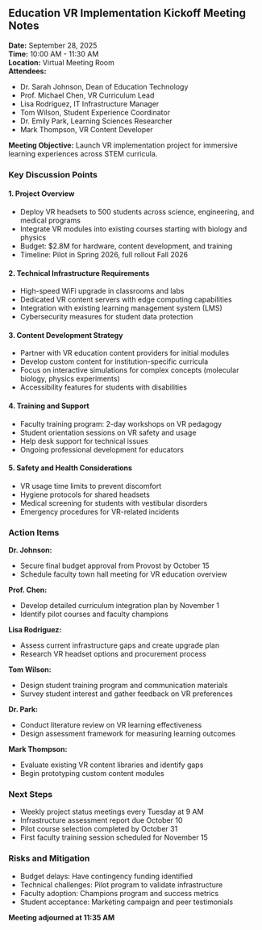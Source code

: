 ## Education VR Implementation Kickoff Meeting Notes

**Date:** September 28, 2025  
**Time:** 10:00 AM - 11:30 AM  
**Location:** Virtual Meeting Room  
**Attendees:**  
- Dr. Sarah Johnson, Dean of Education Technology  
- Prof. Michael Chen, VR Curriculum Lead  
- Lisa Rodriguez, IT Infrastructure Manager  
- Tom Wilson, Student Experience Coordinator  
- Dr. Emily Park, Learning Sciences Researcher  
- Mark Thompson, VR Content Developer  

**Meeting Objective:** Launch VR implementation project for immersive learning experiences across STEM curricula.

### Key Discussion Points

#### 1. Project Overview
- Deploy VR headsets to 500 students across science, engineering, and medical programs
- Integrate VR modules into existing courses starting with biology and physics
- Budget: $2.8M for hardware, content development, and training
- Timeline: Pilot in Spring 2026, full rollout Fall 2026

#### 2. Technical Infrastructure Requirements
- High-speed WiFi upgrade in classrooms and labs
- Dedicated VR content servers with edge computing capabilities
- Integration with existing learning management system (LMS)
- Cybersecurity measures for student data protection

#### 3. Content Development Strategy
- Partner with VR education content providers for initial modules
- Develop custom content for institution-specific curricula
- Focus on interactive simulations for complex concepts (molecular biology, physics experiments)
- Accessibility features for students with disabilities

#### 4. Training and Support
- Faculty training program: 2-day workshops on VR pedagogy
- Student orientation sessions on VR safety and usage
- Help desk support for technical issues
- Ongoing professional development for educators

#### 5. Safety and Health Considerations
- VR usage time limits to prevent discomfort
- Hygiene protocols for shared headsets
- Medical screening for students with vestibular disorders
- Emergency procedures for VR-related incidents

### Action Items

**Dr. Johnson:**
- Secure final budget approval from Provost by October 15
- Schedule faculty town hall meeting for VR education overview

**Prof. Chen:**
- Develop detailed curriculum integration plan by November 1
- Identify pilot courses and faculty champions

**Lisa Rodriguez:**
- Assess current infrastructure gaps and create upgrade plan
- Research VR headset options and procurement process

**Tom Wilson:**
- Design student training program and communication materials
- Survey student interest and gather feedback on VR preferences

**Dr. Park:**
- Conduct literature review on VR learning effectiveness
- Design assessment framework for measuring learning outcomes

**Mark Thompson:**
- Evaluate existing VR content libraries and identify gaps
- Begin prototyping custom content modules

### Next Steps
- Weekly project status meetings every Tuesday at 9 AM
- Infrastructure assessment report due October 10
- Pilot course selection completed by October 31
- First faculty training session scheduled for November 15

### Risks and Mitigation
- Budget delays: Have contingency funding identified
- Technical challenges: Pilot program to validate infrastructure
- Faculty adoption: Champions program and success metrics
- Student acceptance: Marketing campaign and peer testimonials

**Meeting adjourned at 11:35 AM**